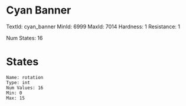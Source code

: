 # Cyan Banner
TextId: cyan_banner
MinId: 6999
MaxId: 7014
Hardness: 1
Resistance: 1

Num States: 16
# States
```
Name: rotation
Type: int
Num Values: 16
Min: 0
Max: 15
```